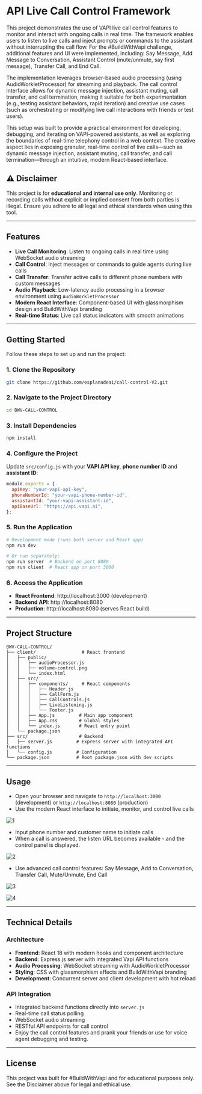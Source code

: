 # API Live Call Control Framework

This project demonstrates the use of VAPI live call control features to monitor and interact with ongoing calls in real time. The framework enables users to listen to live calls and inject prompts or commands to the assistant without interrupting the call flow. For the #BuildWithVapi challenge, additional features and UI were implemented, including: Say Message, Add Message to Conversation, Assistant Control (mute/unmute, say first message), Transfer Call, and End Call.

The implementation leverages browser-based audio processing (using AudioWorkletProcessor) for streaming and playback. The call control interface allows for dynamic message injection, assistant muting, call transfer, and call termination, making it suitable for both experimentation (e.g., testing assistant behaviors, rapid iteration) and creative use cases (such as orchestrating or modifying live call interactions with friends or test users).

This setup was built to provide a practical environment for developing, debugging, and iterating on VAPI-powered assistants, as well as exploring the boundaries of real-time telephony control in a web context. The creative aspect lies in exposing granular, real-time control of live calls—such as dynamic message injection, assistant muting, call transfer, and call termination—through an intuitive, modern React-based interface.

## ⚠️ Disclaimer
This project is for **educational and internal use only**. Monitoring or recording calls without explicit or implied consent from both parties is illegal. Ensure you adhere to all legal and ethical standards when using this tool.

---

## Features
- **Live Call Monitoring**: Listen to ongoing calls in real time using WebSocket audio streaming
- **Call Control**: Inject messages or commands to guide agents during live calls
- **Call Transfer**: Transfer active calls to different phone numbers with custom messages
- **Audio Playback**: Low-latency audio processing in a browser environment using `AudioWorkletProcessor`
- **Modern React Interface**: Component-based UI with glassmorphism design and BuildWithVapi branding
- **Real-time Status**: Live call status indicators with smooth animations

---

## Getting Started

Follow these steps to set up and run the project:

### 1. Clone the Repository
```bash
git clone https://github.com/esplanadeai/call-control-V2.git
```

### 2. Navigate to the Project Directory
```bash
cd BWV-CALL-CONTROL
```

### 3. Install Dependencies
```bash
npm install
```

### 4. Configure the Project
Update `src/config.js` with your **VAPI API key**, **phone number ID** and **assistant ID**:

```javascript
module.exports = {
  apiKey: "your-vapi-api-key",
  phoneNumberId: "your-vapi-phone-number-id",
  assistantId: "your-vapi-assistant-id",
  apiBaseUrl: "https://api.vapi.ai",
};
```

### 5. Run the Application
```bash
# Development mode (runs both server and React app)
npm run dev

# Or run separately:
npm run server  # Backend on port 8080
npm run client  # React app on port 3000
```

### 6. Access the Application
- **React Frontend**: http://localhost:3000 (development)
- **Backend API**: http://localhost:8080
- **Production**: http://localhost:8080 (serves React build)

---

## Project Structure

```
BWV-CALL-CONTROL/
├── client/                 # React frontend
│   ├── public/
│   │   ├── audioProcessor.js
│   │   ├── volume-control.png
│   │   └── index.html
│   ├── src/
│   │   ├── components/     # React components
│   │   │   ├── Header.js
│   │   │   ├── CallForm.js
│   │   │   ├── CallControls.js
│   │   │   ├── LiveListening.js
│   │   │   └── Footer.js
│   │   ├── App.js         # Main app component
│   │   ├── App.css        # Global styles
│   │   └── index.js       # React entry point
│   └── package.json
├── src/                   # Backend
│   ├── server.js         # Express server with integrated API functions
│   └── config.js         # Configuration
└── package.json          # Root package.json with dev scripts
```

---

## Usage
- Open your browser and navigate to `http://localhost:3000` (development) or `http://localhost:8080` (production)
- Use the modern React interface to initiate, monitor, and control live calls

![1](https://github.com/user-attachments/assets/9ecee28b-064e-456f-89e4-142c2b514cd5)

- Input phone number and customer name to initiate calls
- When a call is answered, the listen URL becomes available - and the control panel is displayed.

![2](https://github.com/user-attachments/assets/029b6d24-d6c9-42cf-be24-366b6db7d411)

- Use advanced call control features: Say Message, Add to Conversation, Transfer Call, Mute/Unmute, End Call

![3](https://github.com/user-attachments/assets/2162db28-38b2-45c4-9736-f61a77bd151b)

![4](https://github.com/user-attachments/assets/6dce99d0-bf64-4e43-bd5c-6aa23f67c80b)

---

## Technical Details

### Architecture

- **Frontend**: React 18 with modern hooks and component architecture
- **Backend**: Express.js server with integrated Vapi API functions
- **Audio Processing**: WebSocket streaming with AudioWorkletProcessor
- **Styling**: CSS with glassmorphism effects and BuildWithVapi branding
- **Development**: Concurrent server and client development with hot reload

### API Integration
- Integrated backend functions directly into `server.js`
- Real-time call status polling
- WebSocket audio streaming
- RESTful API endpoints for call control
- Enjoy the call control features and prank your friends or use for voice agent debugging and testing.

---

## License
This project was built for #BuildWithVapi and for educational purposes only. See the Disclaimer above for legal and ethical use.

